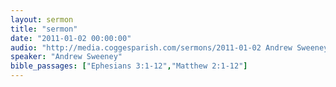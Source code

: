 ```yaml
---
layout: sermon
title: "sermon"
date: "2011-01-02 00:00:00"
audio: "http://media.coggesparish.com/sermons/2011-01-02 Andrew Sweeney.mp3"
speaker: "Andrew Sweeney"
bible_passages: ["Ephesians 3:1-12","Matthew 2:1-12"]
---
```

